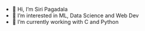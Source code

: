 - 👋 Hi, I’m Siri Pagadala
- 💞️ I’m interested in ML, Data Science and Web Dev
- 🌱 I’m currently working with C and Python

<!---
siripagadala/siripagadala is a ✨ special ✨ repository because its `README.md` (this file) appears on your GitHub profile.
You can click the Preview link to take a look at your changes.
--->
